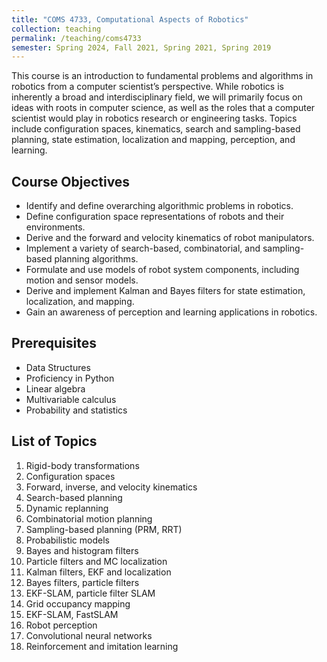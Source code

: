 ```yaml
---
title: "COMS 4733, Computational Aspects of Robotics"
collection: teaching
permalink: /teaching/coms4733
semester: Spring 2024, Fall 2021, Spring 2021, Spring 2019
---
```


This course is an introduction to fundamental problems and algorithms in robotics from a computer scientist’s perspective. While robotics is inherently a broad and interdisciplinary field, we will primarily focus on ideas with roots in computer science, as well as the roles that a computer scientist would play in robotics research or engineering tasks. Topics include configuration spaces, kinematics, search and sampling-based planning, state estimation, localization and mapping, perception, and learning.

## Course Objectives
- Identify and define overarching algorithmic problems in robotics.
- Define configuration space representations of robots and their environments.
- Derive and the forward and velocity kinematics of robot manipulators.
- Implement a variety of search-based, combinatorial, and sampling-based planning algorithms.
- Formulate and use models of robot system components, including motion and sensor models.
- Derive and implement Kalman and Bayes filters for state estimation, localization, and mapping.
- Gain an awareness of perception and learning applications in robotics.

## Prerequisites
- Data Structures
- Proficiency in Python
- Linear algebra
- Multivariable calculus
- Probability and statistics

## List of Topics
1. Rigid-body transformations
2. Configuration spaces
3. Forward, inverse, and velocity kinematics
4. Search-based planning
5. Dynamic replanning
6. Combinatorial motion planning
7. Sampling-based planning (PRM, RRT)
8. Probabilistic models
9. Bayes and histogram filters
10. Particle filters and MC localization
11. Kalman filters, EKF and localization
12. Bayes filters, particle filters
13. EKF-SLAM, particle filter SLAM
14. Grid occupancy mapping
15. EKF-SLAM, FastSLAM
16. Robot perception
17. Convolutional neural networks
18. Reinforcement and imitation learning
